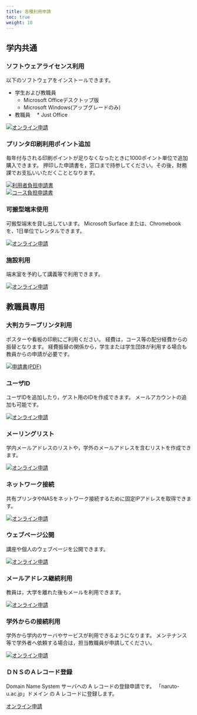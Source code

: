 ```yaml
---
title: 各種利用申請
toc: true
weight: 10
---
```


## 学内共通
### ソフトウェアライセンス利用
以下のソフトウェアをインストールできます。
* 学生および教職員
  * Microsoft Officeデスクトップ版
  * Microsoft Windows(アップグレードのみ)
* 教職員
　* Just Office

[![](img/request-icon-g.png)オンライン申請](https://forms.office.com/r/2xbjqYZkpD)

### プリンタ印刷利用ポイント追加
毎年付与される印刷ポイントが足りなくなったときに1000ポイント単位で追加購入できます。
押印した申請書を，窓口まで持参してください。その後，財務課でお支払いいただくこととなります。

[![](img/download-icon-y.png)利用者負担申請書](point_tsuika_riyosya_f.pdf)  
[![](img/download-icon-y.png)コース負担申請書](point_tsuika_course_f.pdf)
### 可搬型端末使用
可搬型端末を貸し出しています。
Microsoft Surface または、Chromebook を、1日単位でレンタルできます。

[![](img/request-icon-g.png)オンライン申請](https://forms.office.com/r/jUgDMyq4y9)

### 施設利用
端末室を予約して講義等で利用できます。

[![](img/request-icon-g.png)オンライン申請](https://forms.office.com/r/zPdcbcB84a)

## 教職員専用
### 大判カラープリンタ利用
ポスターや看板の印刷にご利用ください。
経費は，コース等の配分経費からの振替となります。
経費振替の関係から，学生または学生団体が利用する場合も教員からの申請が必要です。

[![](img/download-icon-y.png)申請書(PDF)](printer_f.pdf)

### ユーザID
ユーザIDを追加したり，ゲスト用のIDを作成できます。
メールアカウントの追加も可能です。

[![](img/request-icon-g.png)オンライン申請](https://forms.office.com/r/D3NGLPVQAz)

### メーリングリスト
学内メールアドレスのリストや，学外のメールアドレスを含むリストを作成できます。

[![](img/request-icon-g.png)オンライン申請](https://forms.office.com/r/kBr4yX9KDH)

### ネットワーク接続
共有プリンタやNASをネットワーク接続するために固定IPアドレスを取得できます。

[![](img/request-icon-g.png)オンライン申請](https://forms.office.com/r/kQxFyj0NxS)

### ウェブページ公開
講座や個人のウェブページを公開できます。

[![](img/request-icon-g.png)オンライン申請](https://forms.office.com/r/qG43XeQkq3)

### メールアドレス継続利用
教員は，大学を離れた後もメールを利用できます。

[![](img/request-icon-g.png)オンライン申請](https://forms.office.com/r/L9j7sLVxXw)

### 学外からの接続利用
学外から学内のサーバやサービスが利用できるようになります。
メンテナンス等で学外者へ依頼する場合は，担当教職員が申請してください。

[![](img/request-icon-g.png)オンライン申請](https://forms.office.com/r/jfA428Fns5")

### ＤＮＳのＡレコード登録
Domain Name System サーバへの A レコードの登録申請です。
「naruto-u.ac.jp」ドメイン の A レコードに登録します。

[オンライン申請](https://forms.office.com/r/UVP7XUG7Ar)
